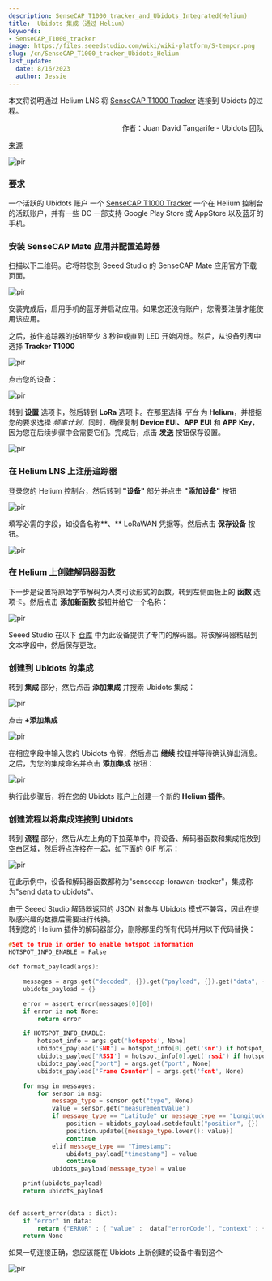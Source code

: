 ```yaml
---
description: SenseCAP_T1000_tracker_and_Ubidots_Integrated(Helium)
title:  Ubidots 集成（通过 Helium）
keywords:
- SenseCAP_T1000_tracker
image: https://files.seeedstudio.com/wiki/wiki-platform/S-tempor.png
slug: /cn/SenseCAP_T1000_tracker_Ubidots_Helium
last_update:
  date: 8/16/2023
  author: Jessie
---
```



本文将说明通过 Helium LNS 将 [SenseCAP T1000 Tracker](https://www.seeedstudio.com/SenseCAP-Card-Tracker-T1000-A-p-5697.html) 连接到 Ubidots 的过程。

<div align="right">
作者：Juan David Tangarife - Ubidots 团队
</div>

[来源](https://help.ubidots.com/en/articles/8144778-connect-seeed-studio-sensecap-t1000-x-lorawan-tracker-to-ubidots-helium-lns)


<p style={{textAlign: 'center'}}><img src="https://downloads.intercomcdn.com/i/o/788772796/62a6662b1c9082f3ffc2b26b/image+5.png" alt="pir" width={400} height="auto" /></p>

### 要求

一个活跃的 Ubidots 账户
一个 [SenseCAP T1000 Tracker](https://www.seeedstudio.com/sensecap-t1000-tracker?utm_source=emailsig&utm_medium=emailsig&utm_campaign=emailsig)
一个在 Helium 控制台的活跃账户，并有一些 DC
一部支持 Google Play Store 或 AppStore 以及蓝牙的手机。


### 安装 SenseCAP Mate 应用并配置追踪器

扫描以下二维码。它将带您到 Seeed Studio 的 SenseCAP Mate 应用官方下载页面。

<p style={{textAlign: 'center'}}><img src="https://downloads.intercomcdn.com/i/o/788590034/a636320e04a17ad23cec9ac6/image+2%282%29.png" alt="pir" width={200} height="auto" /></p>


安装完成后，启用手机的蓝牙并启动应用。如果您还没有账户，您需要注册才能使用该应用。

之后，按住追踪器的按钮至少 3 秒钟或直到 LED 开始闪烁。然后，从设备列表中选择 **Tracker T1000**


<p style={{textAlign: 'center'}}><img src="https://downloads.intercomcdn.com/i/o/788602896/e42a8ef20f1c0ecfd5b20b17/2.gif" alt="pir" width={800} height="auto" /></p>

点击您的设备：

<p style={{textAlign: 'center'}}><img src="https://downloads.intercomcdn.com/i/o/788612522/9015280b3a7eb52f8451f9f7/Group+1%284%29.png" alt="pir" width={300} height="auto" /></p>


转到 **设置** 选项卡，然后转到 **LoRa** 选项卡。在那里选择 _平台_ 为 **Helium**，并根据您的要求选择 _频率计划_，同时，确保复制 **Device EUI、APP EUI** 和 **APP Key**，因为您在后续步骤中会需要它们。完成后，点击 **发送** 按钮保存设置。

<p style={{textAlign: 'center'}}><img src="https://downloads.intercomcdn.com/i/o/788613272/545654eedd7d0c4be47a7177/Group+2%283%29.png" alt="pir" width={300} height="auto" /></p>

### 在 Helium LNS 上注册追踪器

登录您的 Helium 控制台，然后转到 **"设备"** 部分并点击 **"添加设备"** 按钮

<p style={{textAlign: 'center'}}><img src="https://downloads.intercomcdn.com/i/o/597484015/8c15e6c54b08e7f4fa3d1a7e/image300.png" alt="pir" width={800} height="auto" /></p>


填写必需的字段，如设备名称**、** LoRaWAN 凭据等。然后点击 **保存设备** 按钮。
<p style={{textAlign: 'center'}}><img src="https://downloads.intercomcdn.com/i/o/597505603/72dec54d6bb3f6ca4f44d628/image504.png" alt="pir" width={800} height="auto" /></p>

### 在 Helium 上创建解码器函数


下一步是设置将原始字节解码为人类可读形式的函数。转到左侧面板上的 **函数** 选项卡。然后点击 **添加新函数** 按钮并给它一个名称：
<p style={{textAlign: 'center'}}><img src="https://downloads.intercomcdn.com/i/o/788631256/c066827c0eaebdc9dbf629d3/Group+3%282%29.png" alt="pir" width={800} height="auto" /></p>


Seeed Studio 在以下 [仓库](https://github.com/Seeed-Solution/TTN-Payload-Decoder/blob/master/SenseCAP_LoRaWAN_V4_Decoder_For_Helium.js) 中为此设备提供了专门的解码器。将该解码器粘贴到文本字段中，然后保存更改。

### 创建到 Ubidots 的集成

转到 **集成** 部分，然后点击 **添加集成** 并搜索 Ubidots 集成：
<p style={{textAlign: 'center'}}><img src="https://downloads.intercomcdn.com/i/o/597507996/c47773268f7810506757ee6e/image566.png" alt="pir" width={800} height="auto" /></p>


点击 **+添加集成**
<p style={{textAlign: 'center'}}><img src="https://downloads.intercomcdn.com/i/o/597508059/9e279e2f7f3c94081457e409/image3369.png" alt="pir" width={800} height="auto" /></p>


在相应字段中输入您的 Ubidots 令牌，然后点击 **继续** 按钮并等待确认弹出消息。之后，为您的集成命名并点击 **添加集成** 按钮：

<p style={{textAlign: 'center'}}><img src="https://downloads.intercomcdn.com/i/o/597508025/8576db8c4413b16e710aee9f/image2619.png" alt="pir" width={800} height="auto" /></p>


执行此步骤后，将在您的 Ubidots 账户上创建一个新的 **Helium 插件**。

### 创建流程以将集成连接到 Ubidots 


转到 **流程** 部分，然后从左上角的下拉菜单中，将设备、解码器函数和集成拖放到空白区域，然后将点连接在一起，如下面的 GIF 所示：

<p style={{textAlign: 'center'}}><img src="https://downloads.intercomcdn.com/i/o/788706473/fa87a7bbb8f32f6e10b41f51/last.gif" alt="pir" width={800} height="auto" /></p>


在此示例中，设备和解码器函数都称为"sensecap-lorawan-tracker"，集成称为"send data to ubidots"。

由于 Seeed Studio 解码器返回的 JSON 对象与 Ubidots 模式不兼容，因此在提取感兴趣的数据后需要进行转换。  
转到您的 Helium 插件的解码器部分，删除那里的所有代码并用以下代码替换：  

```cpp
#Set to true in order to enable hotspot information
HOTSPOT_INFO_ENABLE = False

def format_payload(args):

    messages = args.get("decoded", {}).get("payload", {}).get("data", {}).get("messages", [])
    ubidots_payload = {}

    error = assert_error(messages[0][0])
    if error is not None:
        return error

    if HOTSPOT_INFO_ENABLE:
        hotspot_info = args.get('hotspots', None)
        ubidots_payload['SNR'] = hotspot_info[0].get('snr') if hotspot_info is not None else None
        ubidots_payload['RSSI'] = hotspot_info[0].get('rssi') if hotspot_info is not None else None
        ubidots_payload["port"] = args.get("port", None)
        ubidots_payload['Frame Counter'] = args.get('fcnt', None)

    for msg in messages:
        for sensor in msg:
            message_type = sensor.get("type", None)
            value = sensor.get("measurementValue")
            if message_type == "Latitude" or message_type == "Longitude":
                position = ubidots_payload.setdefault("position", {})
                position.update({message_type.lower(): value})
                continue
            elif message_type == "Timestamp":
                ubidots_payload["timestamp"] = value
                continue
            ubidots_payload[message_type] = value

    print(ubidots_payload)
    return ubidots_payload
    

def assert_error(data : dict):
    if "error" in data:
        return {"ERROR" : { "value" :  data["errorCode"], "context" : { "status" : data["error"]}}}
    return None
```

如果一切连接正确，您应该能在 Ubidots 上新创建的设备中看到这个
<p style={{textAlign: 'center'}}><img src="https://downloads.intercomcdn.com/i/o/788764383/864309856f8e7c43f7ab5317/image+4.png" alt="pir" width={800} height="auto" /></p>